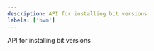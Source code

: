 ```yaml
---
description: API for installing bit versions
labels: ['bvm']
---
```


API for installing bit versions
